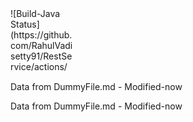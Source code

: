 
<svg width="100" height="100" xmlns="http://www.w3.org/2000/svg">
  <foreignObject width="100%" height="100%">
    <div xmlns="http://www.w3.org/1999/xhtml">
![Build-Java Status](https://github.com/RahulVadisetty91/RestService/actions/workflows/build.yml/badge.svg?branch=develop/pipeline)<br/>
<img alt="GitHub pull requests" src=".github/badges/open-pr-count.svg"><br/>
<img alt="GitHub pull requests" src=".github/badges/open-pr-count.svg"><br/>
<img alt="GitHub pull requests" src=".github/badges/vv-code-count.svg"><br/>
<img alt="Dependencies" src=".github/badges/depend-badge.svg"><br/>
    </div>
    </foreignObject>
</svg>

Data from DummyFile.md - Modified-now



Data from DummyFile.md - Modified-now
